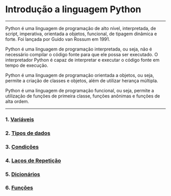 # Introdução a linguagem Python
---
Python é uma linguagem de programação de alto nível, interpretada, de script, imperativa, orientada a objetos, funcional, de tipagem dinâmica e forte. Foi lançada por Guido van Rossum em 1991.

Python é uma linguagem de programação interpretada, ou seja, não é necessário compilar o código fonte para que ele possa ser executado. O interpretador Python é capaz de interpretar e executar o código fonte em tempo de execução.

Python é uma linguagem de programação orientada a objetos, ou seja, permite a criação de classes e objetos, além de utilizar herança múltipla.

Python é uma linguagem de programação funcional, ou seja, permite a utilização de funções de primeira classe, funções anônimas e funções de alta ordem.


---
###  1. [Variáveis](https://github.com/cilab-ufersa/introduction_machine_learning/blob/main/parte_1_introducao_python/variaveis.md) 
###  2. [Tipos de dados](https://github.com/cilab-ufersa/introduction_machine_learning/blob/main/parte_1_introducao_python/variaveis.md)
###  3. [Condições](https://github.com/cilab-ufersa/introduction_machine_learning/tree/main/parte_1_introducao_python/condicional_e_lacos)
###  4. [Laços de Repetição](https://github.com/cilab-ufersa/introduction_machine_learning/tree/develop/parte_1_introducao_python/lacos)
###  5. [Dicionários](https://github.com/cilab-ufersa/introduction_machine_learning/tree/develop/parte_1_introducao_python/dicionarios)
###  6. [Funções](https://github.com/cilab-ufersa/introduction_machine_learning/tree/develop/parte_1_introducao_python/funcoes)
